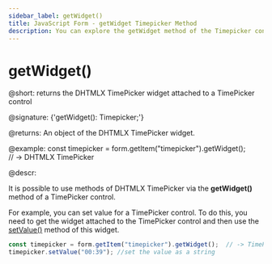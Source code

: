 ```yaml
---
sidebar_label: getWidget()
title: JavaScript Form - getWidget Timepicker Method 
description: You can explore the getWidget method of the Timepicker control of Form in the documentation of the DHTMLX JavaScript UI library. Browse developer guides and API reference, try out code examples and live demos, and download a free 30-day evaluation version of DHTMLX Suite 7.
---
```


# getWidget()

@short: returns the DHTMLX TimePicker widget attached to a TimePicker control

@signature: {'getWidget(): Timepicker;'}

@returns:
An object of the DHTMLX TimePicker widget.

@example:
const timepicker = form.getItem("timepicker").getWidget();  
// -> DHTMLX TimePicker

@descr:

It is possible to use methods of DHTMLX TimePicker via the **getWidget()** method of a TimePicker control.

For example, you can set value for a TimePicker control. To do this, you need to get the widget attached to the TimePicker control and then use the [setValue()](timepicker/api/timepicker_setvalue_method.md) method of this widget.

~~~js
const timepicker = form.getItem("timepicker").getWidget();  // -> TimePicker
timepicker.setValue("00:39"); //set the value as a string
~~~
